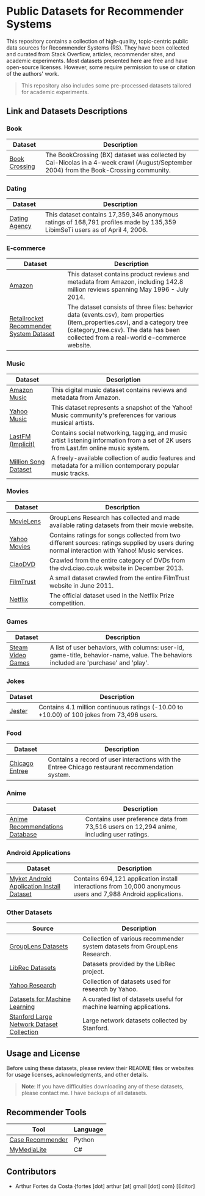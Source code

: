 # Public Datasets for Recommender Systems

This repository contains a collection of high-quality, topic-centric public data sources for Recommender Systems (RS). They have been collected and curated from Stack Overflow, articles, recommender sites, and academic experiments. Most datasets presented here are free and have open-source licenses. However, some require permission to use or citation of the authors' work.

> This repository also includes some pre-processed datasets tailored for academic experiments.

## Link and Datasets Descriptions

### Book
| Dataset | Description |
| --- | --- |
| [Book Crossing](http://www2.informatik.uni-freiburg.de/~cziegler/BX/) | The BookCrossing (BX) dataset was collected by Cai-Nicolas in a 4-week crawl (August/September 2004) from the Book-Crossing community. |

### Dating
| Dataset | Description |
| --- | --- |
| [Dating Agency](http://www.occamslab.com/petricek/data/) | This dataset contains 17,359,346 anonymous ratings of 168,791 profiles made by 135,359 LibimSeTi users as of April 4, 2006. |

### E-commerce
| Dataset | Description |
| --- | --- |
| [Amazon](http://jmcauley.ucsd.edu/data/amazon/) | This dataset contains product reviews and metadata from Amazon, including 142.8 million reviews spanning May 1996 - July 2014. |
| [Retailrocket Recommender System Dataset](https://www.kaggle.com/retailrocket/ecommerce-dataset) | The dataset consists of three files: behavior data (events.csv), item properties (item_properties.csv), and a category tree (category_tree.csv). The data has been collected from a real-world e-commerce website. |

### Music
| Dataset | Description |
| --- | --- |
| [Amazon Music](http://jmcauley.ucsd.edu/data/amazon/) | This digital music dataset contains reviews and metadata from Amazon. |
| [Yahoo Music](https://webscope.sandbox.yahoo.com/catalog.php?datatype=r) | This dataset represents a snapshot of the Yahoo! Music community's preferences for various musical artists. |
| [LastFM (Implicit)](https://grouplens.org/datasets/hetrec-2011/) | Contains social networking, tagging, and music artist listening information from a set of 2K users from Last.fm online music system. |
| [Million Song Dataset](https://labrosa.ee.columbia.edu/millionsong/) | A freely-available collection of audio features and metadata for a million contemporary popular music tracks. |

### Movies
| Dataset | Description |
| --- | --- |
| [MovieLens](https://grouplens.org/datasets/movielens/) | GroupLens Research has collected and made available rating datasets from their movie website. |
| [Yahoo Movies](https://webscope.sandbox.yahoo.com/catalog.php?datatype=r) | Contains ratings for songs collected from two different sources: ratings supplied by users during normal interaction with Yahoo! Music services. |
| [CiaoDVD](https://drive.google.com/file/d/1w1FuVSQC9nqxcK5xj0Aw5Oxc1qV7d09A/view?usp=sharing) | Crawled from the entire category of DVDs from the dvd.ciao.co.uk website in December 2013. |
| [FilmTrust](https://drive.google.com/file/d/1ohQ9oo8aaR7aWlpe56hXx66x-bwXxB56/view?usp=sharing) | A small dataset crawled from the entire FilmTrust website in June 2011. |
| [Netflix](http://academictorrents.com/details/9b13183dc4d60676b773c9e2cd6de5e5542cee9a) | The official dataset used in the Netflix Prize competition. |

### Games
| Dataset | Description |
| --- | --- |
| [Steam Video Games](https://www.kaggle.com/tamber/steam-video-games/data) | A list of user behaviors, with columns: user-id, game-title, behavior-name, value. The behaviors included are 'purchase' and 'play'. |

### Jokes
| Dataset | Description |
| --- | --- |
| [Jester](http://www.ieor.berkeley.edu/~goldberg/jester-data/) | Contains 4.1 million continuous ratings (-10.00 to +10.00) of 100 jokes from 73,496 users. |

### Food
| Dataset | Description |
| --- | --- |
| [Chicago Entree](http://archive.ics.uci.edu/ml/datasets/Entree+Chicago+Recommendation+Data) | Contains a record of user interactions with the Entree Chicago restaurant recommendation system. |

### Anime
| Dataset | Description |
| --- | --- |
| [Anime Recommendations Database](https://www.kaggle.com/CooperUnion/anime-recommendations-database) | Contains user preference data from 73,516 users on 12,294 anime, including user ratings. |

### Android Applications
| Dataset | Description |
| --- | --- |
| [Myket Android Application Install Dataset](https://github.com/erfanloghmani/myket-android-application-market-dataset) | Contains 694,121 application install interactions from 10,000 anonymous users and 7,988 Android applications. |

### Other Datasets
| Source | Description |
| --- | --- |
| [GroupLens Datasets](https://grouplens.org/datasets) | Collection of various recommender system datasets from GroupLens Research. |
| [LibRec Datasets](https://www.librec.net/datasets.html) | Datasets provided by the LibRec project. |
| [Yahoo Research](https://webscope.sandbox.yahoo.com/catalog.php?datatype=r) | Collection of datasets used for research by Yahoo. |
| [Datasets for Machine Learning](https://gist.github.com/entaroadun/1653794) | A curated list of datasets useful for machine learning applications. |
| [Stanford Large Network Dataset Collection](https://snap.stanford.edu/data/) | Large network datasets collected by Stanford. |

## Usage and License

Before using these datasets, please review their README files or websites for usage licenses, acknowledgments, and other details.

> **Note**: If you have difficulties downloading any of these datasets, please contact me. I have backups of all datasets.

## Recommender Tools
| Tool | Language |
| --- | --- |
| [Case Recommender](https://github.com/caserec/CaseRecommender) | Python |
| [MyMediaLite](http://www.mymedialite.net/) | C# |

## Contributors
- Arthur Fortes da Costa {fortes [dot] arthur [at] gmail [dot] com} [Editor]
